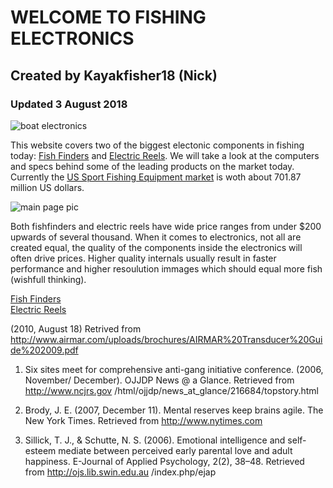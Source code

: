 # WELCOME TO FISHING ELECTRONICS  
## Created by Kayakfisher18 (Nick)  
### Updated 3 August 2018  
![boat electronics](https://s3media.247sports.com/Uploads/Assets/564/608/6_5608564.jpg)  

This website covers two of the biggest electonic components in fishing today: [Fish Finders](bio.md) and [Electric Reels](topic.md).  We will take a look at the computers and specs behind some of the leading products on the market today.  Currently the [US Sport Fishing Equipment market](https://www.statista.com/statistics/825236/sports-fishing-equipment-market-value-forecast/) is woth about 701.87 million US dollars.   

![main page pic](https://www.floatingauthority.com/wp-content/uploads/2017/07/The-Best-1.jpg)  

Both fishfinders and electric reels have wide price ranges from under $200 upwards of several thousand.  When it comes to electronics, not all are created equal, the quality of the components inside the electronics will often drive prices.  Higher quality internals usually result in faster performance and higher resoulution immages which should equal more fish (wishfull thinking).  


[Fish Finders](bio.md)  
[Electric Reels](topic.md)  

(2010, August 18) Retrived from http://www.airmar.com/uploads/brochures/AIRMAR%20Transducer%20Guide%202009.pdf

1. Six sites meet for comprehensive anti-gang initiative conference. (2006, November/
December). OJJDP News @ a Glance. Retrieved from http://www.ncjrs.gov
/html/ojjdp/news_at_glance/216684/topstory.html

2. Brody, J. E. (2007, December 11). Mental reserves keep brains agile. The New York
Times. Retrieved from http://www.nytimes.com

3. Sillick, T. J., & Schutte, N. S. (2006). Emotional intelligence and self-esteem mediate
between perceived early parental love and adult happiness. E-Journal of Applied
Psychology, 2(2), 38–48. Retrieved from http://ojs.lib.swin.edu.au /index.php/ejap
